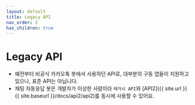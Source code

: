 ```yaml
---
layout: default
title: Legacy API
nav_order: 2
has_children: true
---
```


# Legacy API
* 예전부터 비공식 카카오톡 봇에서 사용하던 API로, 대부분의 구동 앱들이 지원하고 있으나, 표준 API는 아닙니다.
* 채팅 자동응답 봇은 개발자가 이상한 사람이라 `레거시 API`와 [API2]({{ site.url }}{{ site.baseurl }}/docs/api2/api2)를 동시에 사용할 수 있어요.